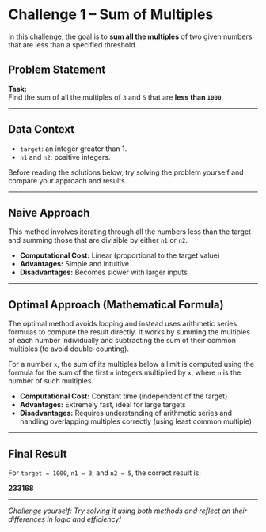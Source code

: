# Challenge 1 – Sum of Multiples

In this challenge, the goal is to **sum all the multiples** of two given numbers that are less than a specified threshold.

## Problem Statement

**Task:**  
Find the sum of all the multiples of `3` and `5` that are **less than `1000`**.

---

## Data Context

- `target`: an integer greater than 1.
- `n1` and `n2`: positive integers.

Before reading the solutions below, try solving the problem yourself and compare your approach and results.

---

## Naive Approach

This method involves iterating through all the numbers less than the target and summing those that are divisible by either `n1` or `n2`.

- **Computational Cost:** Linear (proportional to the target value)
- **Advantages:** Simple and intuitive
- **Disadvantages:** Becomes slower with larger inputs

---

## Optimal Approach (Mathematical Formula)

The optimal method avoids looping and instead uses arithmetic series formulas to compute the result directly. It works by summing the multiples of each number individually and subtracting the sum of their common multiples (to avoid double-counting).

For a number `x`, the sum of its multiples below a limit is computed using the formula for the sum of the first `n` integers multiplied by `x`, where `n` is the number of such multiples.

- **Computational Cost:** Constant time (independent of the target)
- **Advantages:** Extremely fast, ideal for large targets
- **Disadvantages:** Requires understanding of arithmetic series and handling overlapping multiples correctly (using least common multiple)

---

## Final Result

For `target = 1000`, `n1 = 3`, and `n2 = 5`, the correct result is:

**233168**

---

*Challenge yourself: Try solving it using both methods and reflect on their differences in logic and efficiency!*